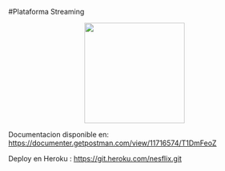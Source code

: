 #Plataforma Streaming

<p align="center">
  <img width="200" height="200" src="https://user-images.githubusercontent.com/63796774/88346427-af2e9500-cd1e-11ea-8dd4-9d13e4f3f61a.gif">
</p>

Documentacion disponible en: https://documenter.getpostman.com/view/11716574/T1DmFeoZ

Deploy en Heroku :  https://git.heroku.com/nesflix.git


